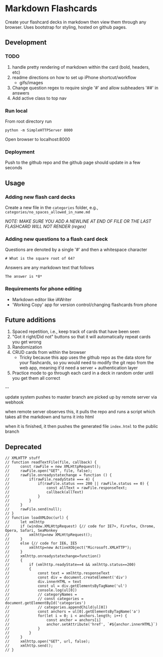 # Markdown Flashcards

Create your flashcard decks in markdown then view them through any browser. Uses bootstrap for styling, hosted on github pages.

## Development

### TODO

1. handle pretty rendering of markdown within the card (bold, headers, etc)
2. readme directions on how to set up iPhone shortcut/workflow
    - gifs/images
3. Change question regex to require single '#' and allow subheaders '##' in answers
4. Add active class to top nav 

### Run local

From root directory run
 
`python -m SimpleHTTPServer 8000`

Open browser to localhost:8000

### Deployment

Push to the github repo and the github page should update in a few seconds

## Usage 

### Adding new flash card decks

Create a new file in the `categories` folder, e.g., `categories/no_spaces_allowed_in_name.md`

*NOTE: MAKE SURE YOU ADD A NEWLINE AT END OF FILE OR THE LAST FLASHCARD WILL NOT RENDER (regex)*

### Adding new questions to a flash card deck

Questions are denoted by a single '#' and then a whitespace character

`# What is the square root of 64?`

Answers are any markdown text that follows

`The answer is *8*`

### Requirements for phone editing

- Markdown editor like iAWriter
- 'Working Copy' app for version control/changing flashcards from phone

## Future additions

1. Spaced repetition, i.e., keep track of cards that have been seen
2. "Got it right/Did not" buttons so that it will automatically repeat cards you get wrong
3. Randomization
4. CRUD cards from within the browser
    - Tricky because this app uses the github repo as the data store for your flashcards, so you would need to modify the git repo from the web app, meaning it'd need a server + authentication layer
5. Practice mode to go through each card in a deck in random order until you get them all correct

-- 

update system
pushes to master branch are picked up by remote server via webhook

when remote server observes this, it pulls the repo and runs a script which takes all the markdown and turns it into html

when it is finished, it then pushes the generated file `index.html` to the public branch

## Deprecated
```
// XMLHTTP stuff
// function readTextFile(file, callback) {
//     const rawFile = new XMLHttpRequest();
//     rawFile.open("GET", file, false);
//     rawFile.onreadystatechange = function () {
//         if(rawFile.readyState === 4) {
//             if(rawFile.status === 200 || rawFile.status == 0) {
//                 const allText = rawFile.responseText;
//                 callback(allText)
//             }
//         }
//     }
//     rawFile.send(null);
// }
// function loadXMLDoc(url) {
//     let xmlhttp
//     if (window.XMLHttpRequest) {// code for IE7+, Firefox, Chrome, Opera, Safari, SeaMonkey
//         xmlhttp=new XMLHttpRequest();
//     }
//     else {// code for IE6, IE5
//         xmlhttp=new ActiveXObject("Microsoft.XMLHTTP");
//     }
//     xmlhttp.onreadystatechange=function()
//     {
//         if (xmlhttp.readyState==4 && xmlhttp.status==200)
//         {
//             const text = xmlhttp.responseText   
//             const div = document.createElement('div')
//             div.innerHTML = text
//             const ul = div.getElementsByTagName('ul')
//             console.log(ul[0])
//             // categoryNames = 
//             // const categories = document.getElementById('categories')
//             // categories.appendChild(ul[0])
//             const anchors = ul[0].getElementsByTagName('a')
//             for(let i = 0; i < anchors.length; i++) {
//                 const anchor = anchors[i]
//                 anchor.setAttribute('href', `#${anchor.innerHTML}`)
//             }
//         }
//     }
//     xmlhttp.open("GET", url, false);
//     xmlhttp.send();
// }
```
